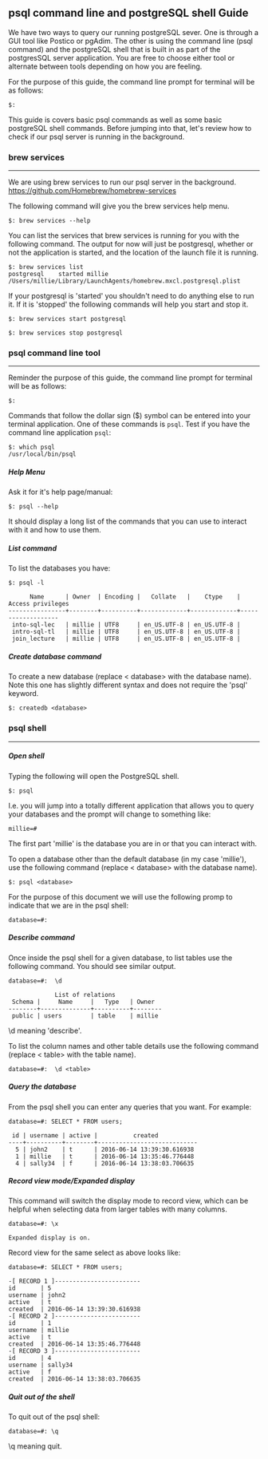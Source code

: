 ## psql command line and postgreSQL shell Guide
We have two ways to query our running postgreSQL sever. One is through a GUI tool like Postico or pgAdim. The other is using the command line (psql command) and the postgreSQL shell that is built in as part of the postgresSQL server application. You are free to choose either tool or alternate between tools depending on how you are feeling.

For the purpose of this guide, the command line prompt for terminal will be as follows:

```
$:
```
This guide is covers basic psql commands as well as some basic postgreSQL shell commands. Before jumping into that, let's review how to check if our psql server is running in the background.

### brew services
------------------------------

We are using brew services to run our psql server in the background. https://github.com/Homebrew/homebrew-services

The following command will give you the brew services help menu.

```
$: brew services --help
```
You can list the services that brew services is running for you with the following command. The output for now will just be postgresql, whether or not the application is started, and the location of the launch file it is running.

```
$: brew services list
postgresql    started millie /Users/millie/Library/LaunchAgents/homebrew.mxcl.postgresql.plist
```
If your postgresql is 'started' you shouldn't need to do anything else to run it. If it is 'stopped' the following commands will help you start and stop it.

```
$: brew services start postgresql
```
```
$: brew services stop postgresql
```

### psql command line tool
---------------------------------

Reminder the purpose of this guide, the command line prompt for terminal will be as follows:

```
$:
```

Commands that follow the dollar sign ($) symbol can be entered into your terminal application. One of these commands is ```psql```. Test if you have the command line application ```psql```:

```
$: which psql
/usr/local/bin/psql
```
##### Help Menu

Ask it for it's help page/manual:

```
$: psql --help
```
It should display a long list of the commands that you can use to interact with it and how to use them.

##### List command

To list the databases you have:

```
$: psql -l

      Name      | Owner  | Encoding |   Collate   |    Ctype    | Access privileges
----------------+--------+----------+-------------+-------------+-------------------
 into-sql-lec   | millie | UTF8     | en_US.UTF-8 | en_US.UTF-8 |
 intro-sql-tl   | millie | UTF8     | en_US.UTF-8 | en_US.UTF-8 |
 join_lecture   | millie | UTF8     | en_US.UTF-8 | en_US.UTF-8 |
```

##### Create database command

To create a new database (replace < database> with the database name). Note this one has slightly different syntax and does not require the 'psql' keyword.

```
$: createdb <database>
```

### psql shell
---------------------------------

##### Open shell

Typing the following will open the PostgreSQL shell.

```
$: psql
```
I.e. you will jump into a totally different application that allows you to query your databases and the prompt will change to something like:

```
millie=#
```
The first part 'millie' is the database you are in or that you can interact with.

To open a database other than the default database (in my case 'millie'), use the following command (replace < database> with the database name).

```
$: psql <database>
```

For the purpose of this document we will use the following promp to indicate that we are in the psql shell:

```
database=#:
```

##### Describe command
Once inside the psql shell for a given database, to list tables use the following command. You should see similar output.

```
database=#:  \d

             List of relations
 Schema |     Name     |   Type   | Owner
--------+--------------+----------+--------
 public | users        | table    | millie
```

\d meaning 'describe'.

To list the column names and other table details use the following command (replace < table> with the table name).

```
database=#:  \d <table>
```

##### Query the database

From the psql shell you can enter any queries that you want. For example:

```
database=#: SELECT * FROM users;

 id | username | active |          created
----+----------+--------+----------------------------
  5 | john2    | t      | 2016-06-14 13:39:30.616938
  1 | millie   | t      | 2016-06-14 13:35:46.776448
  4 | sally34  | f      | 2016-06-14 13:38:03.706635
```

##### Record view mode/Expanded display
This command will switch the display mode to record view, which can be helpful when selecting data from larger tables with many columns.

```
database=#: \x

Expanded display is on.
```
Record view for the same select as above looks like:

```
database=#: SELECT * FROM users;

-[ RECORD 1 ]------------------------
id       | 5
username | john2
active   | t
created  | 2016-06-14 13:39:30.616938
-[ RECORD 2 ]------------------------
id       | 1
username | millie
active   | t
created  | 2016-06-14 13:35:46.776448
-[ RECORD 3 ]------------------------
id       | 4
username | sally34
active   | f
created  | 2016-06-14 13:38:03.706635

```
##### Quit out of the shell
To quit out of the psql shell:

```
database=#: \q
```
\q meaning quit.
